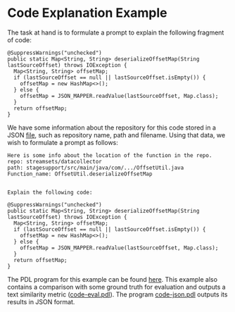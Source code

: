 # Code Explanation Example

The task at hand is to formulate a prompt to explain the following fragment of code:

```
@SuppressWarnings("unchecked")
public static Map<String, String> deserializeOffsetMap(String lastSourceOffset) throws IOException {
  Map<String, String> offsetMap;
  if (lastSourceOffset == null || lastSourceOffset.isEmpty()) {
    offsetMap = new HashMap<>();
  } else {
    offsetMap = JSON_MAPPER.readValue(lastSourceOffset, Map.class);
  }
  return offsetMap;
}
```

We have some information about the repository for this code stored in a JSON [file](examples/code/data.json), such as repository name, path and filename. Using that data, we wish to formulate a prompt as follows:

```
Here is some info about the location of the function in the repo.
repo: streamsets/datacollector
path: stagesupport/src/main/java/com/.../OffsetUtil.java
Function_name: OffsetUtil.deserializeOffsetMap


Explain the following code:

@SuppressWarnings("unchecked")
public static Map<String, String> deserializeOffsetMap(String lastSourceOffset) throws IOException {
  Map<String, String> offsetMap;
  if (lastSourceOffset == null || lastSourceOffset.isEmpty()) {
    offsetMap = new HashMap<>();
  } else {
    offsetMap = JSON_MAPPER.readValue(lastSourceOffset, Map.class);
  }
  return offsetMap;
}
```

The PDL program for this example can be found [here](examples/code/code.yaml). This example also contains a comparison with some ground truth for evaluation and outputs a text similarity metric ([code-eval.pdl](examples/code/code-eval.yaml)).
The program [code-json.pdl](examples/code/code-json.yaml) outputs its results in JSON format.